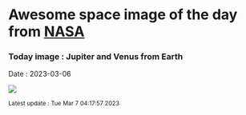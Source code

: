 
# Awesome space image of the day from [NASA](https://api.nasa.gov/)

### Today image : Jupiter and Venus from Earth
Date : 2023-03-06

![](https://apod.nasa.gov/apod/image/2303/jupiterpersonvenus_nikodem_960.jpg)

<small>Latest update : Tue Mar  7 04:17:57 2023</small>
        